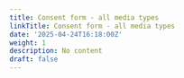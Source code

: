 ```yaml
---
title: Consent form - all media types
linkTitle: Consent form - all media types
date: '2025-04-24T16:18:00Z'
weight: 1
description: No content
draft: false
---
```



